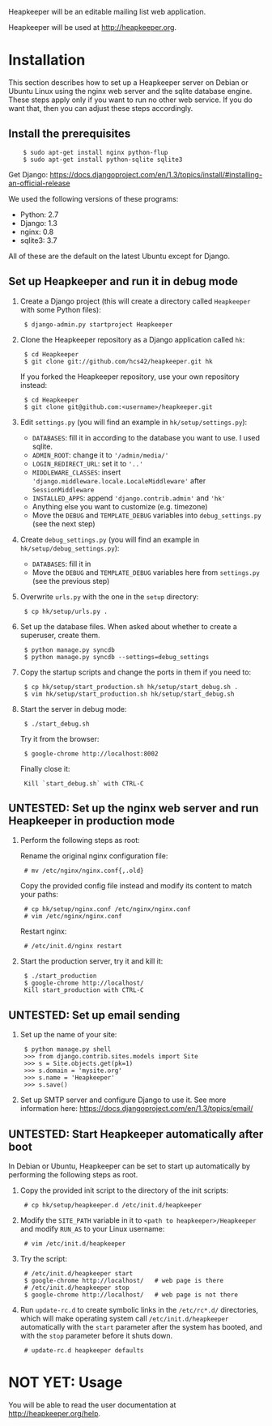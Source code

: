 Heapkeeper will be an editable mailing list web application.

Heapkeeper will be used at http://heapkeeper.org.

Installation
============

This section describes how to set up a Heapkeeper server on Debian or Ubuntu Linux using the nginx web server and the sqlite database engine. These steps apply only if you want to run no other web service. If you do want that, then you can adjust these steps accordingly.

Install the prerequisites
-------------------------

        $ sudo apt-get install nginx python-flup
        $ sudo apt-get install python-sqlite sqlite3

Get Django: https://docs.djangoproject.com/en/1.3/topics/install/#installing-an-official-release

We used the following versions of these programs:

* Python: 2.7
* Django: 1.3
* nginx: 0.8
* sqlite3: 3.7

All of these are the default on the latest Ubuntu except for Django.

Set up Heapkeeper and run it in debug mode
------------------------------------------

1. Create a Django project (this will create a directory called `Heapkeeper` with some Python files):

        $ django-admin.py startproject Heapkeeper

2. Clone the Heapkeeper repository as a Django application called `hk`:

        $ cd Heapkeeper
        $ git clone git://github.com/hcs42/heapkeeper.git hk

   If you forked the Heapkeeper repository, use your own repository instead:

        $ cd Heapkeeper
        $ git clone git@github.com:<username>/heapkeeper.git

3. Edit `settings.py` (you will find an example in `hk/setup/settings.py`):

   * `DATABASES`: fill it in according to the database you want to use. I used sqlite.
   * `ADMIN_ROOT`: change it to `'/admin/media/'`
   * `LOGIN_REDIRECT_URL`: set it to `'..'`
   * `MIDDLEWARE_CLASSES`: insert `'django.middleware.locale.LocaleMiddleware'` after `SessionMiddleware`
   * `INSTALLED_APPS`: append `'django.contrib.admin'` and `'hk'`
   * Anything else you want to customize (e.g. timezone)
   * Move the `DEBUG` and `TEMPLATE_DEBUG` variables into `debug_settings.py` (see the next step)

4. Create `debug_settings.py` (you will find an example in `hk/setup/debug_settings.py`):

   * `DATABASES`: fill it in
   * Move the `DEBUG` and `TEMPLATE_DEBUG` variables here from `settings.py` (see the previous step)

5. Overwrite `urls.py` with the one in the `setup` directory:

        $ cp hk/setup/urls.py .

6. Set up the database files. When asked about whether to create a superuser, create them.

        $ python manage.py syncdb
        $ python manage.py syncdb --settings=debug_settings

7. Copy the startup scripts and change the ports in them if you need to:

        $ cp hk/setup/start_production.sh hk/setup/start_debug.sh .
        $ vim hk/setup/start_production.sh hk/setup/start_debug.sh

8. Start the server in debug mode:

        $ ./start_debug.sh

   Try it from the browser:

        $ google-chrome http://localhost:8002

   Finally close it:

        Kill `start_debug.sh` with CTRL-C

UNTESTED: Set up the nginx web server and run Heapkeeper in production mode
---------------------------------------------------------------------------

1. Perform the following steps as root:

   Rename the original nginx configuration file:

        # mv /etc/nginx/nginx.conf{,.old}

   Copy the provided config file instead and modify its content to match your paths:

        # cp hk/setup/nginx.conf /etc/nginx/nginx.conf
        # vim /etc/nginx/nginx.conf

   Restart nginx:

        # /etc/init.d/nginx restart

2. Start the production server, try it and kill it:

        $ ./start_production
        $ google-chrome http://localhost/
        Kill start_production with CTRL-C

UNTESTED: Set up email sending
------------------------------

1. Set up the name of your site:

        $ python manage.py shell
        >>> from django.contrib.sites.models import Site
        >>> s = Site.objects.get(pk=1)
        >>> s.domain = 'mysite.org'
        >>> s.name = 'Heapkeeper'
        >>> s.save()

2. Set up SMTP server and configure Django to use it. See more information
   here: https://docs.djangoproject.com/en/1.3/topics/email/


UNTESTED: Start Heapkeeper automatically after boot
---------------------------------------------------

In Debian or Ubuntu, Heapkeeper can be set to start up automatically by performing the following steps as root.

1. Copy the provided init script to the directory of the init scripts:

        # cp hk/setup/heapkeeper.d /etc/init.d/heapkeeper

2. Modify the `SITE_PATH` variable in it to `<path to heapkeeper>/Heapkeeper` and modify `RUN_AS` to your Linux username:

        # vim /etc/init.d/heapkeeper

3. Try the script:

        # /etc/init.d/heapkeeper start
        $ google-chrome http://localhost/   # web page is there
        # /etc/init.d/heapkeeper stop
        $ google-chrome http://localhost/   # web page is not there

4. Run `update-rc.d` to create symbolic links in the `/etc/rc*.d/` directories, which will make operating system call `/etc/init.d/heapkeeper` automatically with the `start` parameter after the system has booted, and with the `stop` parameter before it shuts down.

        # update-rc.d heapkeeper defaults

NOT YET: Usage
==============

You will be able to read the user documentation at http://heapkeeper.org/help.
